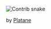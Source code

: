 ![Contrib snake](https://raw.githubusercontent.com/rvailleux/rvailleux/output/github-contribution-grid-snake.svg)

by [Platane](https://github.com/Platane/snk)

